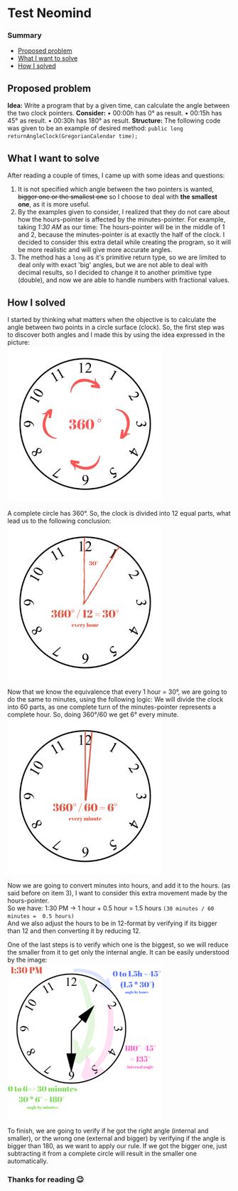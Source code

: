 
# Test Neomind   

### Summary  
 - [Proposed problem](www.google.com.br)  
 - [What I want to solve](www.google.com.br) 
-  [How I solved](www.google.com.br)

  
## Proposed problem
**Idea:** Write a program that by a given time, can calculate the angle between the two clock pointers.
**Consider:**
• 00:00h has 0° as result.
• 00:15h  has 45° as result.
• 00:30h  has 180° as result.
**Structure:** The following code was given to be an example of desired method:
`public long returnAngleClock(GregorianCalendar time);`

## What I want to solve
After reading a couple of times, I came up with some ideas and questions:

 1. It is not specified which angle between the two pointers is wanted, ~~bigger one or the smallest one~~ so I choose to deal with **the smallest one**, as it is more useful. 
 2. By the examples given to consider, I realized that they do not care about how the hours-pointer is affected by the minutes-pointer. For example, taking *1:30 AM* as our time: The hours-pointer will be in the middle of 1 and 2, because the minutes-pointer is at exactly the half of the clock. I decided to consider this extra detail while creating the program, so it will be more realistic and will give more accurate angles.
 3. The method has a `long` as it's primitive return type, so we are limited to deal only with exact 'big' angles, but we are not able to deal with decimal results, so I decided to change it to another primitive type (double), and now we are able to handle numbers with fractional values.

## How I solved


I started by thinking what matters when the objective is to calculate the angle between two points in a circle surface (clock). So, the first step was to discover both angles and I made this by using the idea expressed in the picture: <br>
<img src="./imgs/img1.jpg" alt="Image 1" width="350"/> <br>

A complete circle has 360°. So, the clock is divided into 12 equal parts, what lead us to the following conclusion: <br>
<img src="./imgs/img2.png" alt="Image 2" width="350"/> <br>

Now that we know the equivalence that every 1 hour = 30°, we are going to do the same to minutes, using the following logic:
We will divide the clock into 60 parts, as one complete turn of the minutes-pointer represents a complete hour.
So, doing 360°/60 we get 6° every minute. <br>
<img src="./imgs/img3.png" alt="Image 3" width="350"/> <br>

Now we are going to convert minutes into hours, and add it to the hours. (as said before on item 3), I want to consider this extra movement made by the hours-pointer. <br>
So we have: 1:30 PM -> 1 hour + 0.5 hour = 1.5 hours `(30 minutes / 60 minutes =  0.5 hours)` <br>
And we also adjust the hours to be in 12-format by verifying if its bigger than 12 and then converting it by reducing 12. 

One of the last steps is to verify which one is the biggest, so we will reduce the smaller from it to get only the internal angle. It can be easily understood by the image: <br>
<img src="./imgs/img4.png" alt="Image 4" width="350"/> <br>

To finish, we are going to verify if he got the right angle (internal and smaller), or the wrong one (external and bigger) by verifying if the angle is bigger than 180, as we want to apply our rule.
If we got the bigger one, just subtracting it from a complete circle will result in the smaller one automatically.

### Thanks for reading 😉 